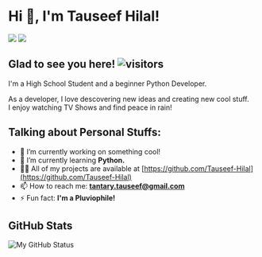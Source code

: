 # Hi 👋, I'm Tauseef Hilal!
<a href="https://www.instagram.com/_tauseef_hilal_"><img src="https://img.shields.io/badge/Instagram-E4405F?style=for-the-badge&logo=instagram&logoColor=white"></a>    <a href="https://twitter.com/_tauseef_hilal_"><img src="https://img.shields.io/badge/Twitter-1DA1F2?style=for-the-badge&logo=twitter&logoColor=white"></a>

## Glad to see you here! ![visitors](https://visitor-badge.glitch.me/badge?page_id=_tauseef_.visitor-badge)
I'm a High School Student and a beginner Python Developer.

As a developer, I love descovering new ideas and creating new cool stuff.<br>
I enjoy watching TV Shows and find peace in rain!

## Talking about Personal Stuffs:
- 🔭 I’m currently working on something cool!
- 🌱 I’m currently learning **Python.**
- 👨‍💻 All of my projects are available at [https://github.com/Tauseef-Hilal](https://github.com/Tauseef-Hilal)
- 📫 How to reach me: **tantary.tauseef@gmail.com**
- ⚡ Fun fact: **I'm a Pluviophile!**

## GitHub Stats
![My GitHub Status](https://github-readme-stats.vercel.app/api?username=Tauseef-Hilal&show_icons=true&theme=radical)
